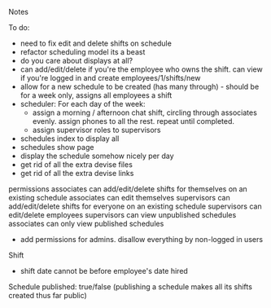 Notes

To do:
- need to fix edit and delete shifts on schedule
- refactor scheduling model its a beast
- do you care about displays at all?
- can add/edit/delete if you're the employee who owns the shift. can view if you're logged in
and create  employees/1/shifts/new
- allow for a new schedule to be created (has many through) - should be for a week only, assigns all employees a shift
- scheduler:
 For each day of the week:
  * assign a morning / afternoon chat shift, circling through associates evenly. assign phones to all the rest. repeat until completed.
  * assign supervisor roles to supervisors
- schedules index to display all
- schedules show page
- display the schedule somehow nicely per day
- get rid of all the extra devise files
- get rid of all the extra devise links

permissions
associates can add/edit/delete shifts for themselves on an existing schedule
associates can edit themselves
supervisors can add/edit/delete shifts for everyone on an existing schedule
supervisors can edit/delete employees
supervisors can view unpublished schedules
associates can only view published schedules

- add permissions for admins. disallow everything by non-logged in users

Shift
- shift date cannot be before employee's date hired

Schedule
published: true/false (publishing a schedule makes all its shifts created thus far public)
